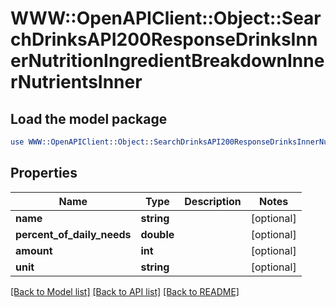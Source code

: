 # WWW::OpenAPIClient::Object::SearchDrinksAPI200ResponseDrinksInnerNutritionIngredientBreakdownInnerNutrientsInner

## Load the model package
```perl
use WWW::OpenAPIClient::Object::SearchDrinksAPI200ResponseDrinksInnerNutritionIngredientBreakdownInnerNutrientsInner;
```

## Properties
Name | Type | Description | Notes
------------ | ------------- | ------------- | -------------
**name** | **string** |  | [optional] 
**percent_of_daily_needs** | **double** |  | [optional] 
**amount** | **int** |  | [optional] 
**unit** | **string** |  | [optional] 

[[Back to Model list]](../README.md#documentation-for-models) [[Back to API list]](../README.md#documentation-for-api-endpoints) [[Back to README]](../README.md)


